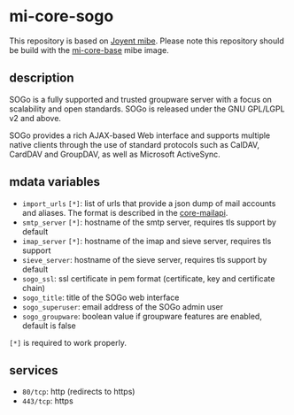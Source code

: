 # mi-core-sogo

This repository is based on [Joyent mibe](https://github.com/joyent/mibe).
Please note this repository should be build with the
[mi-core-base](https://github.com/skylime/mi-core-base) mibe image.

## description

SOGo is a fully supported and trusted groupware server with a focus on
scalability and open standards. SOGo is released under the GNU GPL/LGPL
v2 and above.

SOGo provides a rich AJAX-based Web interface and supports multiple native
clients through the use of standard protocols such as CalDAV, CardDAV and
GroupDAV, as well as Microsoft ActiveSync.

## mdata variables

- `import_urls` `[*]`: list of urls that provide a json dump of mail accounts and
  aliases. The format is described in the
  [core-mailapi](https://github.com/skylime/mi-core-mailapi#legacy-json-import-format).
- `smtp_server` `[*]`: hostname of the smtp server, requires tls support by default
- `imap_server` `[*]`: hostname of the imap and sieve server, requires tls support
- `sieve_server`: hostname of the sieve server, requires tls support by default
- `sogo_ssl`: ssl certificate in pem format (certificate, key and certificate chain)
- `sogo_title`: title of the SOGo web interface
- `sogo_superuser`: email address of the SOGo admin user
- `sogo_groupware`: boolean value if groupware features are enabled, default is false

`[*]` is required to work properly.

## services

- `80/tcp`: http (redirects to https)
- `443/tcp`: https

